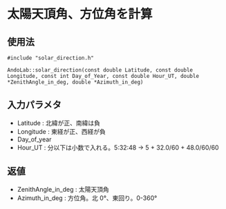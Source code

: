 # 太陽天頂角、方位角を計算

## 使用法
```c++:
#include "solar_direction.h"

AndoLab::solar_direction(const double Latitude, const double Longitude, const int Day_of_Year, const double Hour_UT, double *ZenithAngle_in_deg, double *Azimuth_in_deg)
```
## 入力パラメタ
* Latitude : 北緯が正、南緯は負
* Longitude : 東経が正、西経が負
* Day_of_year
* Hour_UT : 分以下は小数で入れる。5:32:48 -> 5 + 32.0/60 + 48.0/60/60

## 返値
* ZenithAngle_in_deg : 太陽天頂角
* Azimuth_in_deg : 方位角。北 0°、東回り。0-360°
